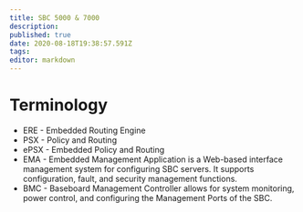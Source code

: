 ```yaml
---
title: SBC 5000 & 7000
description: 
published: true
date: 2020-08-18T19:38:57.591Z
tags: 
editor: markdown
---
```


# Terminology
- ERE - Embedded Routing Engine
- PSX - Policy and Routing
- ePSX - Embedded Policy and Routing
- EMA -  Embedded Management Application is a Web-based interface management system for configuring SBC servers. It supports configuration, fault, and security management functions.
- BMC - Baseboard Management Controller allows for system monitoring, power control, and configuring the Management Ports of the SBC. 